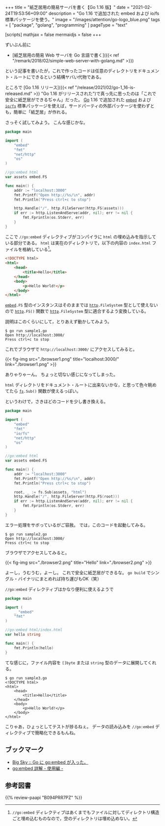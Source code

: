 +++
title = "紙芝居用の簡易サーバを書く【Go 1.16 版】"
date =  "2021-02-24T19:53:56+09:00"
description = "Go 1.16 で追加された embed および io/fs 標準パッケージを使う。"
image = "/images/attention/go-logo_blue.png"
tags = [ "package", "golang", "programming" ]
pageType = "text"

[scripts]
  mathjax = false
  mermaidjs = false
+++

ずいぶん前に

- [紙芝居用の簡易 Web サーバを Go 言語で書く]({{< ref "/remark/2018/02/simple-web-server-with-golang.md" >}})

という記事を書いたが，これで作ったコードは任意のディレクトリをドキュメント・ルートにできるという結構ヤバい代物である。

ところで [Go 1.16 リリース]({{< ref "/release/2021/02/go-1_16-is-released.md" >}} "Go 1.16 がリリースされた")で真っ先に思ったのは「これで安全に紙芝居ができるぢゃん」だった。
[Go] 1.16 で追加された [`embed`] および [`io/fs`][`fs`] 標準パッケージを使えば，サードパーティの外部パッケージを使わずとも，簡単に「紙芝居」が作れる。

さっそく試してみよう。
こんな感じかな。

```go {hl_lines=[10,11,18]}
package main

import (
    "embed"
    "fmt"
    "net/http"
    "os"
)

//go:embed html
var assets embed.FS

func main() {
    addr := "localhost:3000"
    fmt.Printf("Open http://%s/\n", addr)
    fmt.Println("Press ctrl+c to stop")

    http.Handle("/", http.FileServer(http.FS(assets)))
    if err := http.ListenAndServe(addr, nil); err != nil {
        fmt.Fprintln(os.Stderr, err)
    }
}
```

ここで `//go:embed` ディレクティブがコンパイラに `html` の埋め込みを指示している部分である。
`html` は実在のディレクトリで，以下の内容の `index.html` ファイルを格納している[^embd1]。

[^embd1]: `//go:embed` ディレクティブはあくまでもファイルに対してディレクトリ構造ごと埋め込むものなので，空のディレクトリは埋め込めない。

```html
<!DOCTYPE html>
<html>
    <head>
        <title>Hello</title>
    </head>
    <body>
        <p>Hello World!</p>
    </body>
</html>
```

[`embed`]`.FS` 型のインスタンスはそのままでは [`http`]`.FileSystem` 型として使えないので [`http`]`.FS()` 関数で [`http`]`.FileSystem` 型に適合するよう変換している。

説明はこのくらいにして，とりあえず動かしてみよう。

```text
$ go run sample1.go 
Open http://localhost:3000/
Press ctrl+c to stop
```

これでブラウザで `http://localhost:3000/` にアクセスしてみると。

{{< fig-img src="./browser1.png" title="localhost:3000/" link="./browser1.png" >}}

ありゃりゃーん。
ちょっと切ない感じになってしまった。

`html` ディレクトリをドキュメント・ルートに出来ないかな，と思って色々眺めてたら [`fs`]`.Sub()` 関数が使えるっぽい。

というわけで，さきほどのコードを少し書き換える。

```go {hl_lines=[19,20]}
package main

import (
    "embed"
    "fmt"
    "io/fs"
    "net/http"
    "os"
)

//go:embed html
var assets embed.FS

func main() {
    addr := "localhost:3000"
    fmt.Printf("Open http://%s/\n", addr)
    fmt.Println("Press ctrl+c to stop")

    root, _ := fs.Sub(assets, "html")
    http.Handle("/", http.FileServer(http.FS(root)))
    if err := http.ListenAndServe(addr, nil); err != nil {
        fmt.Fprintln(os.Stderr, err)
    }
}
```

エラー処理をサボっているがご容赦。
では，このコードを起動してみる。

```text
$ go run sample2.go 
Open http://localhost:3000/
Press ctrl+c to stop
```

ブラウザでアクセスしてみると。

{{< fig-img src="./browser2.png" title="Hello" link="./browser2.png" >}}

よーし，うむうむ，よーし。
これで安全に紙芝居ができるな。
`go build` でシングル・バイナリにまとめれば持ち運びもOK（笑）

`//go:embed` ディレクティブはかなり便利に使えるようで

```go
package main

import (
    _ "embed"
    "fmt"
)

//go:embed html/index.html
var hello string

func main() {
    fmt.Println(hello)
}
```

てな感じに，ファイル内容を `[]byte` または `string` 型のデータに展開してくれる。

```text
$ go run sample3.go 
<!DOCTYPE html>
<html>
    <head>
        <title>Hello</title>
    </head>
    <body>
        <p>Hello World!</p>
    </body>
</html>
```

こりゃあ，ひょっとしてテストが捗るねぇ。
データの読み込みを `//go:embed` ディレクティブで簡略化できるもんね。

## ブックマーク

- [Big Sky :: Go に go:embed が入った。](https://mattn.kaoriya.net/software/lang/go/20201030092005.htm)
- [go:embed 詳解 - 使用編 -](https://zenn.dev/koya_iwamura/articles/53a4469271022e)

[Go]: https://golang.org/ "The Go Programming Language"
[`embed`]: https://golang.org/pkg/embed/ "embed - The Go Programming Language"
[`fs`]: https://golang.org/pkg/io/fs/ "fs - The Go Programming Language"
[`http`]: https://golang.org/pkg/net/http/ "http - The Go Programming Language"

## 参考図書

{{% review-paapi "B094PRR7PZ" %}} <!-- プログラミング言語Go -->
